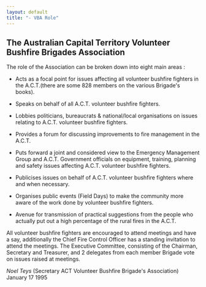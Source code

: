 ```yaml
---
layout: default
title: "- VBA Role"
---
```


## The Australian Capital Territory Volunteer Bushfire Brigades Association

The role of the Association can be broken down into eight main areas :

* Acts as a focal point for issues affecting all volunteer
bushfire fighters in the A.C.T.(there are some 828 members on
the various Brigade's books).

* Speaks on behalf of all A.C.T. volunteer bushfire fighters.

* Lobbies politicians, bureaucrats &amp; national/local
organisations on issues relating to A.C.T. volunteer bushfire
fighters.

* Provides a forum for discussing improvements to fire management
in the A.C.T.

* Puts forward a joint and considered view to the Emergency
Management Group and A.C.T. Government officials on equipment,
training, planning and safety issues affecting A.C.T. volunteer
bushfire fighters.

* Publicises issues on behalf of A.C.T. volunteer bushfire
fighters where and when necessary.

* Organises public events (Field Days) to make the community more
aware of the work done by volunteer bushfire fighters.

* Avenue for transmission of practical suggestions from the people
who actually put out a high percentage of the rural fires in the
A.C.T.

All volunteer bushfire fighters are encouraged to attend meetings
and have a say, additionally the Chief Fire Control Officer has a
standing invitation to attend the meetings. The Executive
Committee, consisting of the Chairman, Secretary and Treasurer, and
2 delegates from each member Brigade vote on issues raised at
meetings.

*Noel Teys* (Secretary ACT Volunteer Bushfire Brigade's
Association) January 17 1995